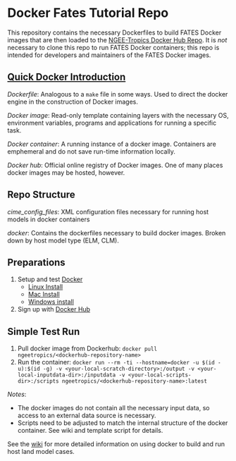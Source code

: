 # Docker Fates Tutorial Repo

This repository contains the necessary Dockerfiles to build FATES Docker images that are then loaded to the [NGEE-Tropics Docker Hub Repo](https://hub.docker.com/orgs/ngeetropics/repositories).  It is *not* necessary to clone this repo to run FATES Docker containers; this repo is intended for developers and maintainers of the FATES Docker images.

## [Quick Docker Introduction](https://docs.docker.com/engine/docker-overview/)

*Dockerfile*: Analogous to a `make` file in some ways.  Used to direct the docker engine in the construction of Docker images.  

*Docker image*: Read-only template containing layers with the necessary OS, environment variables, programs and applications for running a specific task.

*Docker container*: A running instance of a docker image.  Containers are emphemeral and do not save run-time information locally.

*Docker hub*: Official online registry of Docker images.  One of many places docker images may be hosted, however.


## Repo Structure

*cime_config_files*: XML configuration files necessary for running host models in docker containers

*docker*: Contains the dockerfiles necessary to build docker images.  Broken down by host model type (ELM, CLM).

## Preparations

1. Setup and test [Docker](https://docs.docker.com/install/)
    - [Linux Install](https://docs.docker.com/install/)
    - [Mac Install](https://docs.docker.com/docker-for-mac/)
    - [Windows install](https://docs.docker.com/docker-for-windows/)
2. Sign up with [Docker Hub](https://hub.docker.com/)

## Simple Test Run

1. Pull docker image from Dockerhub: `docker pull ngeetropics/<dockerhub-repository-name>`
2. Run the container: `docker run --rm -ti --hostname=docker -u $(id -u):$(id -g) -v <your-local-scratch-directory>:/output -v <your-local-inputdata-dir>:/inputdata -v <your-local-scripts-dir>:/scripts ngeetropics/<dockerhub-repository-name>:latest`

*Notes*: 
- The docker images do not contain all the necessary input data, so access to an external data source is necessary.
- Scripts need to be adjusted to match the internal structure of the docker container.  See wiki and template script for details.

See the [wiki](https://github.com/NGEET/docker-fates-tutorial/wiki/) for more detailed information on using docker to build and run host land model cases.
